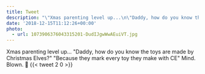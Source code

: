 ```yaml
---
title: Tweet
description: "\"Xmas parenting level up...\n\"Daddy, how do you know the toys are made by Christmas Elves?\"\n\"Because they mark every toy they make with CE\"\nMind. Blown. \U0001F332 \""
date: '2018-12-15T11:12:26+00:00'
photo:
  - url: 1073906376043315201-DudIJgwWwAEuiVT.jpg
---
```

Xmas parenting level up...
"Daddy, how do you know the toys are made by Christmas Elves?"
"Because they mark every toy they make with CE"
Mind. Blown. 🌲 
      {{< tweet 2 0 >}}
    
